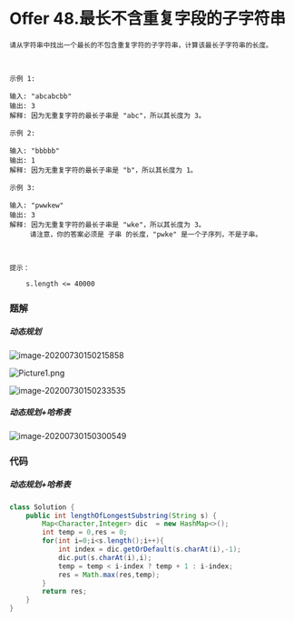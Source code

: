 # Offer 48.最长不含重复字段的子字符串

```
请从字符串中找出一个最长的不包含重复字符的子字符串，计算该最长子字符串的长度。

 

示例 1:

输入: "abcabcbb"
输出: 3 
解释: 因为无重复字符的最长子串是 "abc"，所以其长度为 3。

示例 2:

输入: "bbbbb"
输出: 1
解释: 因为无重复字符的最长子串是 "b"，所以其长度为 1。

示例 3:

输入: "pwwkew"
输出: 3
解释: 因为无重复字符的最长子串是 "wke"，所以其长度为 3。
     请注意，你的答案必须是 子串 的长度，"pwke" 是一个子序列，不是子串。

 

提示：

    s.length <= 40000
```

### 题解

##### 动态规划

![image-20200730150215858](C:\Users\25454\AppData\Roaming\Typora\typora-user-images\image-20200730150215858.png)

![Picture1.png](https://pic.leetcode-cn.com/c576757494724070d0c40cd192352ef9f48c42e14af09a1333972b9d843624a3-Picture1.png)

![image-20200730150233535](C:\Users\25454\AppData\Roaming\Typora\typora-user-images\image-20200730150233535.png)

##### 动态规划+哈希表

![image-20200730150300549](C:\Users\25454\AppData\Roaming\Typora\typora-user-images\image-20200730150300549.png)

### 代码

##### 动态规划+哈希表

```java
class Solution {
    public int lengthOfLongestSubstring(String s) {
        Map<Character,Integer> dic  = new HashMap<>();
        int temp = 0,res = 0;
        for(int i=0;i<s.length();i++){
            int index = dic.getOrDefault(s.charAt(i),-1);
            dic.put(s.charAt(i),i);
            temp = temp < i-index ? temp + 1 : i-index;
            res = Math.max(res,temp);
        }
        return res;
    }
}
```

